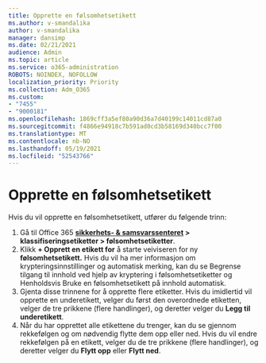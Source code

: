 ```yaml
---
title: Opprette en følsomhetsetikett
ms.author: v-smandalika
author: v-smandalika
manager: dansimp
ms.date: 02/21/2021
audience: Admin
ms.topic: article
ms.service: o365-administration
ROBOTS: NOINDEX, NOFOLLOW
localization_priority: Priority
ms.collection: Adm_O365
ms.custom:
- "7455"
- "9000181"
ms.openlocfilehash: 1869cff3a5ef80a90d36a7d40199c14011cd87a0
ms.sourcegitcommit: f4866e94918c7b591ad0cd3b58169d340bcc7f00
ms.translationtype: MT
ms.contentlocale: nb-NO
ms.lasthandoff: 05/19/2021
ms.locfileid: "52543766"
---
```

# <a name="create-a-sensitivity-label"></a>Opprette en følsomhetsetikett

Hvis du vil opprette en følsomhetsetikett, utfører du følgende trinn:

1. Gå til Office 365 **[sikkerhets- & samsvarssenteret](https://sip.protection.office.com/) > klassifiseringsetiketter > følsomhetsetiketter**.
2. Klikk **+ Opprett en etikett for** å starte veiviseren for ny **følsomhetsetikett.** Hvis du vil ha mer informasjon [](/microsoft-365/compliance/encryption-sensitivity-labels) om krypteringsinnstillinger og automatisk merking, kan du se Begrense tilgang til innhold ved hjelp av kryptering i følsomhetsetiketter og Henholdsvis Bruke en følsomhetsetikett på innhold automatisk. [](/microsoft-365/compliance/apply-sensitivity-label-automatically)
3. Gjenta disse trinnene for å opprette flere etiketter. Hvis du imidlertid vil opprette en underetikett, velger du først den overordnede etiketten, velger de tre prikkene (flere handlinger), og deretter velger du **Legg til underetikett**.
4. Når du har opprettet alle etikettene du trenger, kan du se gjennom rekkefølgen og om nødvendig flytte dem opp eller ned. Hvis du vil endre rekkefølgen på en etikett, velger du de tre prikkene (flere handlinger), og deretter velger du **Flytt opp** eller **Flytt ned**. 
